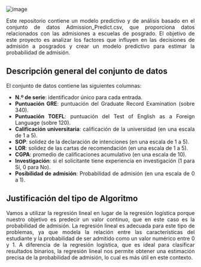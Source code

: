 ![image](https://github.com/user-attachments/assets/548895b3-2b7b-410c-8a86-8e7301a95651)

<p style="text-align: justify;">
  Este repositorio contiene un modelo predictivo y de análisis basado en el conjunto de datos Admission_Predict.csv, que proporciona datos relacionados con las admisiones a escuelas de posgrado. El objetivo de este proyecto es analizar los factores que influyen en las decisiones de admisión a posgrados y crear un modelo predictivo para estimar la probabilidad de admisión.
</p>

<h2>Descripción general del conjunto de datos</h2>
<p style="text-align: justify;">
  El conjunto de datos contiene las siguientes columnas:
</p>
<ul style="text-align: justify;">
  <li><strong>N.º de serie</strong>: identificador único para cada entrada.</li>
  <li><strong>Puntuación GRE</strong>: puntuación del Graduate Record Examination (sobre 340).</li>
  <li><strong>Puntuación TOEFL</strong>: puntuación del Test of English as a Foreign Language (sobre 120).</li>
  <li><strong>Calificación universitaria</strong>: calificación de la universidad (en una escala de 1 a 5).</li>
  <li><strong>SOP</strong>: solidez de la declaración de intenciones (en una escala de 1 a 5).</li>
  <li><strong>LOR</strong>: solidez de las cartas de recomendación (en una escala de 1 a 5).</li>
  <li><strong>CGPA</strong>: promedio de calificaciones acumulativo (en una escala de 10).</li>
  <li><strong>Investigación</strong>: si el solicitante tiene experiencia en investigación (1 para Sí, 0 para No).</li>
  <li><strong>Posibilidad de admisión</strong>: Probabilidad de admisión (en una escala de 0 a 1).</li>
</ul>

<h2>Justificación del tipo de Algoritmo</h2>
<p style="text-align: justify;">
Vamos a utilizar la regresión lineal en lugar de la regresión logística porque nuestro objetivo es predecir un valor continuo, que en este caso es la probabilidad de admisión. La regresión lineal es adecuada para este tipo de problemas, ya que modela la relación entre las características del estudiante y la probabilidad de ser admitido como un valor numérico entre 0 y 1. A diferencia de la regresión logística, que es ideal para clasificar resultados binarios, la regresión lineal nos permite obtener una estimación precisa de la probabilidad de admisión, lo cual es más útil en este contexto.</p>

